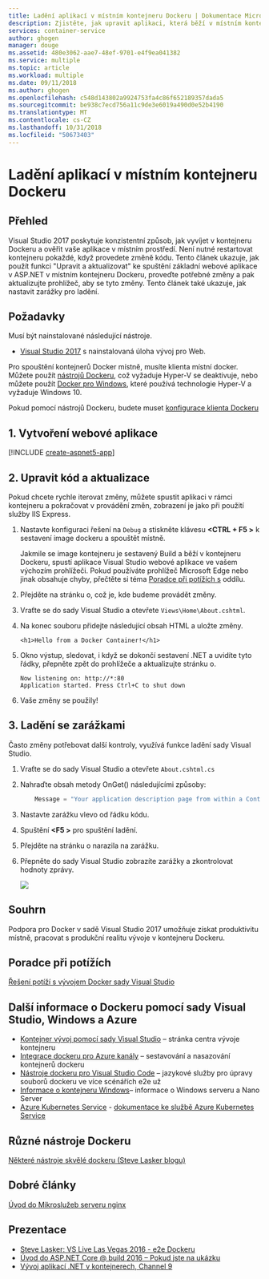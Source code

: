 ```yaml
---
title: Ladění aplikací v místním kontejneru Dockeru | Dokumentace Microsoftu
description: Zjistěte, jak upravit aplikaci, která běží v místním kontejneru Dockeru, aktualizujte kontejneru prostřednictvím operace Edit and aktualizace a nastavení ladění zarážky
services: container-service
author: ghogen
manager: douge
ms.assetid: 480e3062-aae7-48ef-9701-e4f9ea041382
ms.service: multiple
ms.topic: article
ms.workload: multiple
ms.date: 09/11/2018
ms.author: ghogen
ms.openlocfilehash: c548d143802a9924753fa4c86f652189357dada5
ms.sourcegitcommit: be938c7ecd756a11c9de3e6019a490d0e52b4190
ms.translationtype: MT
ms.contentlocale: cs-CZ
ms.lasthandoff: 10/31/2018
ms.locfileid: "50673403"
---
```

# <a name="debugging-apps-in-a-local-docker-container"></a>Ladění aplikací v místním kontejneru Dockeru
## <a name="overview"></a>Přehled
Visual Studio 2017 poskytuje konzistentní způsob, jak vyvíjet v kontejneru Dockeru a ověřit vaše aplikace v místním prostředí.
Není nutné restartovat kontejneru pokaždé, když provedete změně kódu.
Tento článek ukazuje, jak použít funkci "Upravit a aktualizovat" ke spuštění základní webové aplikace v ASP.NET v místním kontejneru Dockeru, proveďte potřebné změny a pak aktualizujte prohlížeč, aby se tyto změny.
Tento článek také ukazuje, jak nastavit zarážky pro ladění.

## <a name="prerequisites"></a>Požadavky
Musí být nainstalované následující nástroje.

* [Visual Studio 2017](https://www.visualstudio.com/downloads/) s nainstalovaná úloha vývoj pro Web.

Pro spouštění kontejnerů Docker místně, musíte klienta místní docker.
Můžete použít [nástrojů Dockeru](https://www.docker.com/products/docker-toolbox), což vyžaduje Hyper-V se deaktivuje, nebo můžete použít [Docker pro Windows](https://www.docker.com/get-docker), které používá technologie Hyper-V a vyžaduje Windows 10.

Pokud pomocí nástrojů Dockeru, budete muset [konfigurace klienta Dockeru](vs-azure-tools-docker-setup.md)

## <a name="1-create-a-web-app"></a>1. Vytvoření webové aplikace
[!INCLUDE [create-aspnet5-app](../azure/includes/create-aspnet5-app.md)]

## <a name="2-edit-your-code-and-refresh"></a>2. Upravit kód a aktualizace
Pokud chcete rychle iterovat změny, můžete spustit aplikaci v rámci kontejneru a pokračovat v provádění změn, zobrazení je jako při použití služby IIS Express.

1. Nastavte konfiguraci řešení na `Debug` a stiskněte klávesu  **&lt;CTRL + F5 >** k sestavení image dockeru a spouštět místně.

    Jakmile se image kontejneru je sestavený Build a běží v kontejneru Dockeru, spustí aplikace Visual Studio webové aplikace ve vašem výchozím prohlížeči.
    Pokud používáte prohlížeč Microsoft Edge nebo jinak obsahuje chyby, přečtěte si téma [Poradce při potížích s](vs-azure-tools-docker-troubleshooting-docker-errors.md) oddílu.
2. Přejděte na stránku o, což je, kde budeme provádět změny.
3. Vraťte se do sady Visual Studio a otevřete `Views\Home\About.cshtml`.
4. Na konec souboru přidejte následující obsah HTML a uložte změny.

    ```
    <h1>Hello from a Docker Container!</h1>
    ```
5. Okno výstup, sledovat, i když se dokončí sestavení .NET a uvidíte tyto řádky, přepněte zpět do prohlížeče a aktualizujte stránku o.

   ```
   Now listening on: http://*:80
   Application started. Press Ctrl+C to shut down
   ```

6. Vaše změny se použily!

## <a name="3-debug-with-breakpoints"></a>3. Ladění se zarážkami
Často změny potřebovat další kontroly, využívá funkce ladění sady Visual Studio.

1. Vraťte se do sady Visual Studio a otevřete `About.cshtml.cs`
2. Nahraďte obsah metody OnGet() následujícími způsoby:

   ```cs
       Message = "Your application description page from within a Container";
   ```

3. Nastavte zarážku vlevo od řádku kódu.
4. Spuštění  **&lt;F5 >** pro spuštění ladění.
5. Přejděte na stránku o narazila na zarážku.
6. Přepněte do sady Visual Studio zobrazíte zarážky a zkontrolovat hodnoty zprávy.

   ![][2]

## <a name="summary"></a>Souhrn
Podpora pro Docker v sadě Visual Studio 2017 umožňuje získat produktivitu místně, pracovat s produkční realitu vývoje v kontejneru Dockeru.

## <a name="troubleshooting"></a>Poradce při potížích
[Řešení potíží s vývojem Docker sady Visual Studio](vs-azure-tools-docker-troubleshooting-docker-errors.md)

## <a name="more-about-docker-with-visual-studio-windows-and-azure"></a>Další informace o Dockeru pomocí sady Visual Studio, Windows a Azure
* [Kontejner vývoj pomocí sady Visual Studio](/visualstudio/containers) – stránka centra vývoje kontejneru
* [Integrace dockeru pro Azure kanály](http://aka.ms/dockertoolsforvsts) – sestavování a nasazování kontejnerů dockeru
* [Nástroje dockeru pro Visual Studio Code](http://aka.ms/dockertoolsforvscode) – jazykové služby pro úpravy souborů dockeru ve více scénářích e2e už
* [Informace o kontejneru Windows](http://aka.ms/containers)– informace o Windows serveru a Nano Server
* [Azure Kubernetes Service](https://azure.microsoft.com/services/kubernetes-service/) - [dokumentace ke službě Azure Kubernetes Service](/azure/aks)

## <a name="various-docker-tools"></a>Různé nástroje Dockeru
[Některé nástroje skvělé dockeru (Steve Lasker blogu)](https://blogs.msdn.microsoft.com/stevelasker/2016/03/25/some-great-docker-tools/)

## <a name="good-articles"></a>Dobré články
[Úvod do Mikroslužeb serveru nginx](https://www.nginx.com/blog/introduction-to-microservices/)

## <a name="presentations"></a>Prezentace
* [Steve Lasker: VS Live Las Vegas 2016 - e2e Dockeru](https://github.com/SteveLasker/Presentations/blob/master/VSLive2016/Vegas/)
* [Úvod do ASP.NET Core @ build 2016 – Pokud jste na ukázku](https://channel9.msdn.com/Events/Build/2016/B810)
* [Vývoj aplikací .NET v kontejnerech, Channel 9](https://blogs.msdn.microsoft.com/stevelasker/2016/02/19/developing-asp-net-apps-in-docker-containers/)

[2]: media/vs-azure-tools-docker-edit-and-refresh/breakpoint.png
